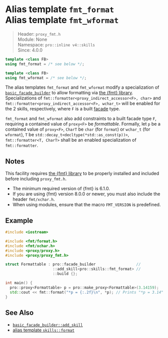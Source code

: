 # Alias template `fmt_format`<br />Alias template `fmt_wformat`

> Header: `proxy_fmt.h`  
> Module: None  
> Namespace: `pro::inline v4::skills`  
> Since: 4.0.0

```cpp
template <class FB>
using fmt_format = /* see below */;

template <class FB>
using fmt_wformat = /* see below */;
```

The alias templates `fmt_format` and `fmt_wformat` modify a specialization of [`basic_facade_builder`](basic_facade_builder/README.md) to allow formatting via [the {fmt} library](https://github.com/fmtlib/fmt). Specializations of `fmt::formatter<proxy_indirect_accessor<F>, char>` and `fmt::formatter<proxy_indirect_accessor<F>, wchar_t>` will be enabled for the 2 skills, respectively, where `F` is a built [facade](facade.md) type.

`fmt_format` and `fmt_wformat` also add constraints to a built facade type `F`, requiring a contained value of `proxy<F>` be *formattable*. Formally, let `p` be a contained value of `proxy<F>`, `CharT` be `char` (for `format`) or `wchar_t` (for `wformat`), `T` be `std::decay_t<decltype(*std::as_const(p))>`, `fmt::formatter<T, CharT>` shall be an enabled specialization of `fmt::formatter`.

## Notes

This facility requires [the {fmt} library](https://github.com/fmtlib/fmt) to be properly installed and included before including `proxy_fmt.h`.

- The minimum required version of {fmt} is 6.1.0.
- If you are using {fmt} version 8.0.0 or newer, you must also include the header `fmt/xchar.h`.
- When using modules, ensure that the macro `FMT_VERSION` is predefined.

## Example

```cpp
#include <iostream>

#include <fmt/format.h>
#include <fmt/xchar.h>
#include <proxy/proxy.h>
#include <proxy/proxy_fmt.h>

struct Formattable : pro::facade_builder                  //
                     ::add_skill<pro::skills::fmt_format> //
                     ::build {};

int main() {
  pro::proxy<Formattable> p = pro::make_proxy<Formattable>(3.14159);
  std::cout << fmt::format("*p = {:.2f}\n", *p); // Prints "*p = 3.14"
}
```

## See Also

- [`basic_facade_builder::add_skill`](basic_facade_builder/add_skill.md)
- [alias template `skills::format`](skills_format.md)
